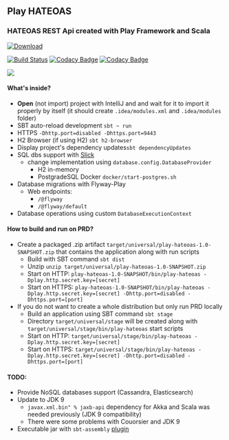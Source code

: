## Play HATEOAS
### HATEOAS REST Api created with Play Framework and Scala

[ ![Download](https://api.bintray.com/packages/kamilduda/artifacts/play-hateoas/images/download.svg) ](https://bintray.com/kamilduda/artifacts/play-hateoas/_latestVersion)

[![Build Status](https://travis-ci.org/kamilduda/play-hateoas.svg?branch=master)](https://travis-ci.org/kamilduda/play-hateoas)
[![Codacy Badge](https://api.codacy.com/project/badge/Grade/d19560b83df0463bbd5d649f9264c3c1)](https://www.codacy.com/app/kamilduda/play-hateoas?utm_source=github.com&amp;utm_medium=referral&amp;utm_content=kamilduda/play-hateoas&amp;utm_campaign=Badge_Grade)
[![Codacy Badge](https://api.codacy.com/project/badge/Coverage/d19560b83df0463bbd5d649f9264c3c1)](https://www.codacy.com/app/kamilduda/play-hateoas?utm_source=github.com&utm_medium=referral&utm_content=kamilduda/play-hateoas&utm_campaign=Badge_Coverage)

<a href='https://bintray.com/kamilduda/artifacts/play-hateoas?source=watch' alt='Get automatic notifications about new "play-hateoas" versions'><img src='https://www.bintray.com/docs/images/bintray_badge_color.png'></a>



#### What's inside?
* __Open__ (not import) project with IntelliJ and and wait for it to import it properly by itself (it should create `.idea/modules.xml` and `.idea/modules` folder)
* SBT auto-reload development `sbt ~ run`
* HTTPS `-Dhttp.port=disabled -Dhttps.port=9443`
* H2 Browser (if using H2) `sbt h2-browser`
* Display project's dependency updates`sbt dependencyUpdates`
* SQL dbs support with [Slick](http://slick.lightbend.com/docs/)
  * change implementation using `database.config.DatabaseProvider`
    * H2 in-memory
    * PostgradeSQL Docker `docker/start-postgres.sh`
* Database migrations with Flyway-Play
  * Web endpoints: 
    * `/@flyway`
    * `/@flyway/default`
* Database operations using custom `DatabaseExecutionContext`


#### How to build and run on PRD?
* Create a packaged .zip artifact `target/universal/play-hateoas-1.0-SNAPSHOT.zip` that contains the application along with run scripts
  * Build with SBT command `sbt dist`
  * Unzip `unzip target/universal/play-hateoas-1.0-SNAPSHOT.zip`
  * Start on HTTP: `play-hateoas-1.0-SNAPSHOT/bin/play-hateoas -Dplay.http.secret.key=[secret]`
  * Start on HTTPS: `play-hateoas-1.0-SNAPSHOT/bin/play-hateoas -Dplay.http.secret.key=[secret] -Dhttp.port=disabled -Dhttps.port=[port]` 
* If you do not want to create a whole distribution but only run PRD locally
  * Build an application using SBT command `sbt stage`
  * Directory `target/universal/stage` will be created along with `target/universal/stage/bin/play-hateoas` start scripts
  * Start on HTTP: `target/universal/stage/bin/play-hateoas -Dplay.http.secret.key=[secret]`
  * Start on HTTPS: `target/universal/stage/bin/play-hateoas -Dplay.http.secret.key=[secret] -Dhttp.port=disabled -Dhttps.port=[port]`


#### TODO:
* Provide NoSQL databases support (Cassandra, Elasticsearch)
* Update to JDK 9
  * `javax.xml.bin" % jaxb-api` dependency for Akka and Scala was needed previously (JDK 9 compatibility)
  * There were some problems with Couorsier and JDK 9
* Executable jar with `sbt-assembly` [plugin](https://github.com/sbt/sbt-assembly)

